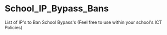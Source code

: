 # School_IP_Bypass_Bans
List of IP's to Ban School Bypass's (Feel free to use within your school's ICT Policies)
